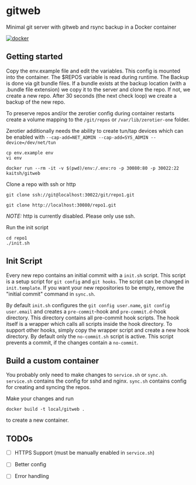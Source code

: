 # gitweb
Minimal git server with gitweb and rsync backup in a Docker container

[![docker](https://img.shields.io/docker/cloud/build/kaitsh/gitweb)](https://hub.docker.com/repository/docker/kaitsh/gitweb)

## Getting started

Copy the env.example file and edit the variables. This config is mounted into the container.
The $REPOS variable is read during runtime.
The Backup is done via git bundle files. If a bundle exists at the backup location (with a .bundle file extension)
we copy it to the server and clone the repo. If not, we create a new repo.
After 30 seconds (the next check loop) we create a backup of the new repo.

To preserve repos and/or the zerotier config during container restarts create a volume mapping to the `/git/repos` or `/var/lib/zerotier-one` folder.

Zerotier additionally needs the ability to create tun/tap devices which can be enabled with `--cap-add=NET_ADMIN --cap-add=SYS_ADMIN --device=/dev/net/tun`
```
cp env.example env
vi env

docker run --rm -it -v $(pwd)/env:/.env:ro -p 30080:80 -p 30022:22  kaitsh/gitweb
```

Clone a repo with ssh or http

```
git clone ssh://git@localhost:30022/git/repo1.git

git clone http://localhost:30080/repo1.git
```

_NOTE:_ http is currently disabled. Please only use ssh.

Run the init script
```
cd repo1
./init.sh
```

## Init Script

Every new repo contains an initial commit with a `init.sh` script. This script is a setup script
for `git config` and `git hooks`. The script can be changed in `init.template`. If you want your new repositories
to be empty, remove the "initial commit" command in `sync.sh`.

By default `init.sh` configures the `git config user.name`, `git config user.email` and creates a `pre-commit`-hook and
`pre-commit.d`-hook directory. This directory contains all pre-commit hook scripts. The hook itself is a wrapper which calls all
scripts inside the hook directory. To support other hooks, simply copy the wrapper script and create a new hook directory.
By default only the `no-commit.sh` script is active. This script prevents a commit, if the changes contain a `no-commit`.

## Build a custom container

You probably only need to make changes to `service.sh` or `sync.sh`.
`service.sh` contains the config for sshd and nginx.
`sync.sh` contains config for creating and syncing the repos.

Make your changes and run

```
docker build -t local/gitweb .
```

to create a new container.

## TODOs

- [ ] HTTPS Support (must be manually enabled in `service.sh`)
- [ ] Better config
- [ ] Error handling


